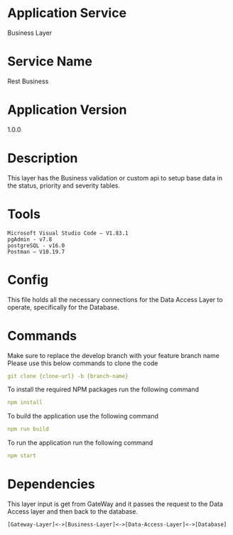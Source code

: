 # Application Service 
Business Layer

# Service Name

Rest Business

# Application Version

1.0.0

# Description

This layer has the Business validation or custom api to setup base data in the status, priority and severity tables.

# Tools
```Node – V18.16.0 
Microsoft Visual Studio Code – V1.83.1
pgAdmin - v7.8
postgreSQL - v16.0
Postman – V10.19.7
``` 

# Config
This file holds all the necessary connections for the Data Access Layer to operate, specifically for the Database.

# Commands
Make sure to replace the develop branch with your feature branch name
Please use this below commands to clone the code

```yml
git clone {clone-url} -b {branch-name}
```

To install the required NPM packages run the following command

```yml
npm install
```
To build the application use the following command

```yml
npm run build
```

To run the application run the following command

```yml
npm start
```

# Dependencies
This layer input is get from GateWay and it passes the request to the Data Access layer and then back to the database.
```
[Gateway-Layer]<->[Business-Layer]<->[Data-Access-Layer]<->[Database]
```
